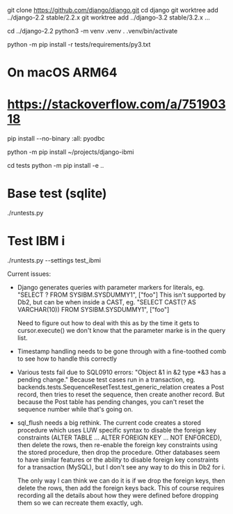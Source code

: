 
git clone https://github.com/django/django.git
cd django
git worktree add ../django-2.2 stable/2.2.x
git worktree add ../django-3.2 stable/3.2.x
...


cd ../django-2.2
python3 -m venv .venv
. .venv/bin/activate

python -m pip install -r tests/requirements/py3.txt

# On macOS ARM64
# https://stackoverflow.com/a/75190318
pip install --no-binary :all: pyodbc


python -m pip install ~/projects/django-ibmi

cd tests
python -m pip install -e ..

# Base test (sqlite)
./runtests.py

# Test IBM i
./runtests.py --settings test_ibmi


Current issues:
- Django generates queries with parameter markers for literals, eg. "SELECT ?
  FROM SYSIBM.SYSDUMMY1", ["foo"] This isn't supported by Db2, but can be when
  inside a CAST, eg. "SELECT CAST(? AS VARCHAR(10)) FROM SYSIBM.SYSDUMMY1",
  ["foo"]

  Need to figure out how to deal with this as by the time it gets to
  cursor.execute() we don't know that the parameter marke is in the query list.

- Timestamp handling needs to be gone through with a fine-toothed comb to see
  how to handle this correctly

- Various tests fail due to SQL0910 errors: "Object &1 in &2 type *&3 has a
  pending change." Because test cases run in a transaction,
  eg. backends.tests.SequenceResetTest.test_generic_relation creates a Post
  record, then tries to reset the sequence, then create another record. But
  because the Post table has pending changes, you can't reset the sequence
  number while that's going on.

- sql_flush needs a big rethink. The current code creates a stored procedure
  which uses LUW specific syntax to disable the foreign key constraints (ALTER
  TABLE ... ALTER FOREIGN KEY ... NOT ENFORCED), then delete the rows, then
  re-enable the foreign key constraints using the stored procedure, then drop
  the procedure. Other databases seem to have similar features or the ability
  to disable foreign key constraints for a transaction (MySQL), but I don't see
  any way to do this in Db2 for i.

  The only way I can think we can do it is if we drop the foreign keys, then
  delete the rows, then add the foreign keys back. This of course requires
  recording all the details about how they were defined before dropping them
  so we can recreate them exactly, ugh.
